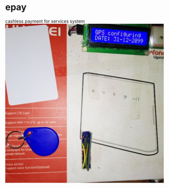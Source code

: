 # epay
cashless payment for services system
![epayment system](https://github.com/meettheexperts/epay/blob/main/epayment%20system%20for%20public%20transport.PNG)
